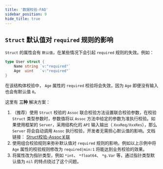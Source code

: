 ```yaml
---
title: '数据校验-FAQ'
sidebar_position: 9
hide_title: true
---
```


## `Struct` 默认值对 `required` 规则的影响

`Struct` 的属性会有 `默认值`，在某些情况下会引起 `required` 规则的失效。例如：

```go
type User struct {
    Name string `v:"required"`
    Age  uint   `v:"required"`
}
```

在该结构体校验中， `Age` 属性的 `required` 校验将会失效，因为 `Age` 即便没有输入也会有默认值 `0`。

这里有 **三种** 解决方案：

1. （推荐）使用 `Struct` 校验的 `Assoc` 联合校验方法设置联合校验参数，在校验 `Struct` 类型参数时，参数值将以 `Assoc` 方法中给定的参数为准执行校验。如果使用框架的 `Server`，采用结构化的 `API` 输入输出（ `XxxReq/XxxRes`），那么 `Server` 将会自动调用 `Assoc` 执行校验，开发者无需担心默认值的影响。文档链接： [Struct校验-Assoc关联](3-数据校验-参数类型/1-数据校验-Struct校验/1-Struct校验-Assoc关联.md)
2. 使用组合校验规则来弥补默认值对 `required` 规则的影响，例如以上示例中将 `Age` 属性的校验规则修改为 `required|min:1` 将能达到业务校验的效果。
3. 将属性改为指针类型，例如 `*int`、 `*float64`、 `*g.Var` 等，通过指针类型默认值为 `nil` 的特点绕过了这个问题。